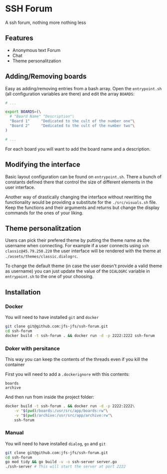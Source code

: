 # SSH Forum
A ssh forum, nothing more nothing less

## Features
- Anonymous text Forum
- Chat
- Theme personalitzation

## Adding/Removing boards
Easy as adding/removing entries from a bash array.
Open the `entrypoint.sh` (all configuration variables are there) and edit the array `BOARDS`:
```bash
# ...

export BOARDS=(\
  # "Board Name" "Description"\
  "Board 1"     "Dedicated to the cult of the number one"\
  "Board 2"     "Dedicated to the cult of the number two"\
)

# ...
```
For each board you will want to add the board name and a description.

## Modifying the interface
Basic layout configuration can be found on `entrypoint.sh`. There a bunch of constants defined there that control the size of different elements in the user interface.

Another way of drastically changing the interface without rewritting the functionality would be providing a substitute for the `./src/visuals.sh` file. Keep the functions and their arguments and returns but change the display commands for the ones of your liking.

## Theme personalitzation
Users can pick their prefered theme by putting the theme name as the username when connecting.
For example if a user connects using `ssh classic@45.79.250.220` the user interface will be rendered with the theme at `./assets/themes/classic.dialogrc`.

To change the default theme (in case the user doesn't provide a valid theme as username) you can just update the value of the `DIALOGRC` variable in `entrypoint.sh` to the one of your choosing.

## Installation
### Docker
You will need to have installed `git` and `docker`
```bash
git clone git@github.com:jfs-jfs/ssh-forum.git
cd ssh-forum
docker build -t ssh-forum . && docker run -d -p 2222:2222 ssh-forum
```

### Doker with persitance
This way you can keep the contents of the threads even if you kill the container

First you will need to add a `.dockerignore` with this contents:
```text
boards
archive
```

And then run from inside the project folder:
```bash
docker build -t ssh-forum . && docker run -d -p 2222:2222\
    -v "$(pwd)/boards:/usr/src/app/boards:rw"\
    -v "$(pwd)/archive:/usr/src/app/archive:rw"\
    ssh-forum
```

### Manual
You will need to have installed `dialog`, `go` and `git`
```bash
git clone git@github.com:jfs-jfs/ssh-forum.git
cd ssh-forum
go mod tidy && go build -v -o ssh-server server.go
./ssh-server # This will start the server at port 2222
```
